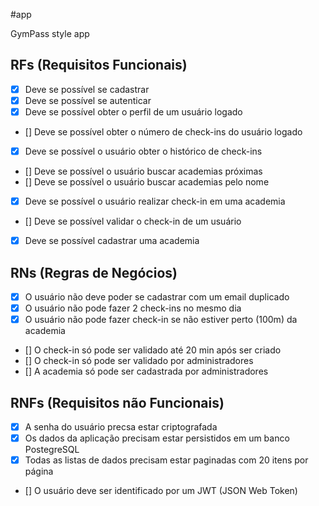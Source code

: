 #app

GymPass style app

## RFs (Requisitos Funcionais)

- [x] Deve se possível se cadastrar
- [x] Deve se possível se autenticar
- [x] Deve se possível obter o perfil de um usuário logado
- [] Deve se possível obter o número de check-ins do usuário logado
- [x] Deve se possível o usuário obter o histórico de check-ins
- [] Deve se possível o usuário buscar academias próximas
- [] Deve se possível o usuário buscar academias pelo nome
- [x] Deve se possível o usuário realizar check-in em uma academia
- [] Deve se possível validar o check-in de um usuário
- [x] Deve se possível cadastrar uma academia

## RNs (Regras de Negócios)

- [x] O usuário não deve poder se cadastrar com um email duplicado
- [x] O usuário não pode fazer 2 check-ins no mesmo dia
- [x] O usuário não pode fazer check-in se não estiver perto (100m) da academia
- [] O check-in só pode ser validado até 20 min após ser criado
- [] O check-in só pode ser validado por administradores
- [] A academia só pode ser cadastrada por administradores

## RNFs (Requisitos não Funcionais)

- [x] A senha do usuário precsa estar criptografada
- [x] Os dados da aplicação precisam estar persistidos em um banco PostegreSQL
- [x] Todas as listas de dados precisam estar paginadas com 20 itens por página
- [] O usuário deve ser identificado por um JWT (JSON Web Token)
